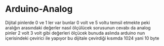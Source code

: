 # Arduino-Analog
Dijital pinlerde 0 ve 1 ler var bunlar 0 volt ve 5 voltu temsil etmekte peki aralığın arasındaki değerler nasıl ölçülücek sorusunun cevabı da analog pinler 2 volt 3 volt gibi değerleri ölçücek bunuda aslında arduino nun içerisindeki çevirici ile yapıyor bu dijitale çevirdiği kısımda 1024 yani 10 byte
